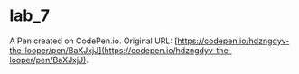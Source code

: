 # lab_7

A Pen created on CodePen.io. Original URL: [https://codepen.io/hdzngdyv-the-looper/pen/BaXJxjJ](https://codepen.io/hdzngdyv-the-looper/pen/BaXJxjJ).


